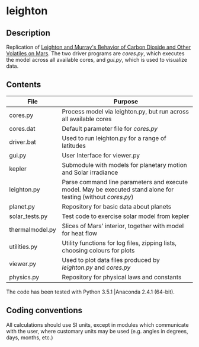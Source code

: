 # leighton

## Description

Replication of [Leighton and Murray's Behavior of Carbon Dioside and Other Volatiles on Mars](http://www.mars.asu.edu/christensen/classdocs/Leighton_BehavioCO2_science_66.pdf). The two driver programs are _cores.py_, which executes the model across all available cores, and _gui.py_, which is used to visualize data.

## Contents

| File | Purpose |
| ------------------------- | ------------------------------------------------------------|
|cores.py|Process model via leighton.py, but run across all available cores |
|cores.dat|Default parameter file for _cores.py_ |
|driver.bat|Used to run leighton.py for a range of latitudes|
|gui.py|User Interface for viewer.py |
|kepler|Submodule with models for planetary motion and Solar irradiance | 
|leighton.py|Parse command line parameters and execute model. May be executed stand alone for testing (without _cores.py_)|
|planet.py| Repository for basic data about planets |
|solar_tests.py|Test code to exercise solar model from kepler |
|thermalmodel.py|Slices of Mars' interior, together with model for heat flow |
|utilities.py|Utility functions for log files, zipping lists, choosing colours for plots |
|viewer.py|Used to plot data files produced by _leighton.py_ and _cores.py_ |
|physics.py|Repository for physical laws and constants |

The code has been tested with Python 3.5.1 |Anaconda 2.4.1 (64-bit).

## Coding conventions

All calculations should use SI units, except in modules which communicate with the user, where customary units may be used (e.g. angles in degrees, days, months, etc.)



